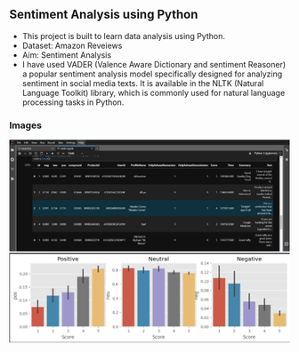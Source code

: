 ## Sentiment Analysis using Python
- This project is built to learn data analysis using Python. 
- Dataset: Amazon Reveiews 
- Aim: Sentiment Analysis
- I have used VADER (Valence Aware Dictionary and sentiment Reasoner) a popular sentiment analysis model specifically designed for analyzing sentiment in social media texts. It is available in the NLTK (Natural Language Toolkit) library, which is commonly used for natural language processing tasks in Python.

### Images
<img src = "/Images/df.png" />
<img src = "/Images/analysis.png">
